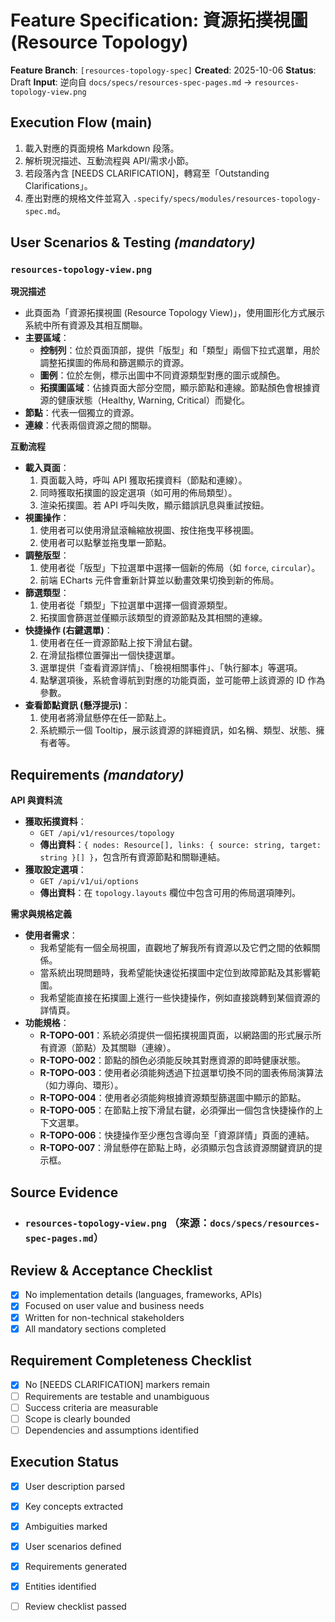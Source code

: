 # Feature Specification: 資源拓撲視圖 (Resource Topology)

**Feature Branch**: `[resources-topology-spec]`
**Created**: 2025-10-06
**Status**: Draft
**Input**: 逆向自 `docs/specs/resources-spec-pages.md` → ``resources-topology-view.png``

## Execution Flow (main)
1. 載入對應的頁面規格 Markdown 段落。
2. 解析現況描述、互動流程與 API/需求小節。
3. 若段落內含 [NEEDS CLARIFICATION]，轉寫至「Outstanding Clarifications」。
4. 產出對應的規格文件並寫入 `.specify/specs/modules/resources-topology-spec.md`。

## User Scenarios & Testing *(mandatory)*
### `resources-topology-view.png`

**現況描述**
- 此頁面為「資源拓撲視圖 (Resource Topology View)」，使用圖形化方式展示系統中所有資源及其相互關聯。
- **主要區域**：
    - **控制列**：位於頁面頂部，提供「版型」和「類型」兩個下拉式選單，用於調整拓撲圖的佈局和篩選顯示的資源。
    - **圖例**：位於左側，標示出圖中不同資源類型對應的圖示或顏色。
    - **拓撲圖區域**：佔據頁面大部分空間，顯示節點和連線。節點顏色會根據資源的健康狀態（Healthy, Warning, Critical）而變化。
- **節點**：代表一個獨立的資源。
- **連線**：代表兩個資源之間的關聯。

**互動流程**
- **載入頁面**：
    1. 頁面載入時，呼叫 API 獲取拓撲資料（節點和連線）。
    2. 同時獲取拓撲圖的設定選項（如可用的佈局類型）。
    3. 渲染拓撲圖。若 API 呼叫失敗，顯示錯誤訊息與重試按鈕。
- **視圖操作**：
    1. 使用者可以使用滑鼠滾輪縮放視圖、按住拖曳平移視圖。
    2. 使用者可以點擊並拖曳單一節點。
- **調整版型**：
    1. 使用者從「版型」下拉選單中選擇一個新的佈局（如 `force`, `circular`）。
    2. 前端 ECharts 元件會重新計算並以動畫效果切換到新的佈局。
- **篩選類型**：
    1. 使用者從「類型」下拉選單中選擇一個資源類型。
    2. 拓撲圖會篩選並僅顯示該類型的資源節點及其相關的連線。
- **快捷操作 (右鍵選單)**：
    1. 使用者在任一資源節點上按下滑鼠右鍵。
    2. 在滑鼠指標位置彈出一個快捷選單。
    3. 選單提供「查看資源詳情」、「檢視相關事件」、「執行腳本」等選項。
    4. 點擊選項後，系統會導航到對應的功能頁面，並可能帶上該資源的 ID 作為參數。
- **查看節點資訊 (懸浮提示)**：
    1. 使用者將滑鼠懸停在任一節點上。
    2. 系統顯示一個 Tooltip，展示該資源的詳細資訊，如名稱、類型、狀態、擁有者等。

## Requirements *(mandatory)*
**API 與資料流**
- **獲取拓撲資料**：
    - `GET /api/v1/resources/topology`
    - **傳出資料**：`{ nodes: Resource[], links: { source: string, target: string }[] }`，包含所有資源節點和關聯連結。
- **獲取設定選項**：
    - `GET /api/v1/ui/options`
    - **傳出資料**：在 `topology.layouts` 欄位中包含可用的佈局選項陣列。

**需求與規格定義**
- **使用者需求**：
    - 我希望能有一個全局視圖，直觀地了解我所有資源以及它們之間的依賴關係。
    - 當系統出現問題時，我希望能快速從拓撲圖中定位到故障節點及其影響範圍。
    - 我希望能直接在拓撲圖上進行一些快捷操作，例如直接跳轉到某個資源的詳情頁。
- **功能規格**：
    - **R-TOPO-001**：系統必須提供一個拓撲視圖頁面，以網路圖的形式展示所有資源（節點）及其關聯（連線）。
    - **R-TOPO-002**：節點的顏色必須能反映其對應資源的即時健康狀態。
    - **R-TOPO-003**：使用者必須能夠透過下拉選單切換不同的圖表佈局演算法（如力導向、環形）。
    - **R-TOPO-004**：使用者必須能夠根據資源類型篩選圖中顯示的節點。
    - **R-TOPO-005**：在節點上按下滑鼠右鍵，必須彈出一個包含快捷操作的上下文選單。
    - **R-TOPO-006**：快捷操作至少應包含導向至「資源詳情」頁面的連結。
    - **R-TOPO-007**：滑鼠懸停在節點上時，必須顯示包含該資源關鍵資訊的提示框。

## Source Evidence
- ### `resources-topology-view.png` （來源：`docs/specs/resources-spec-pages.md`）

## Review & Acceptance Checklist
- [x] No implementation details (languages, frameworks, APIs)
- [x] Focused on user value and business needs
- [x] Written for non-technical stakeholders
- [x] All mandatory sections completed

## Requirement Completeness Checklist
- [x] No [NEEDS CLARIFICATION] markers remain
- [ ] Requirements are testable and unambiguous
- [ ] Success criteria are measurable
- [ ] Scope is clearly bounded
- [ ] Dependencies and assumptions identified

## Execution Status
- [x] User description parsed
- [x] Key concepts extracted
- [x] Ambiguities marked
- [x] User scenarios defined
- [x] Requirements generated
- [x] Entities identified
- [ ] Review checklist passed


